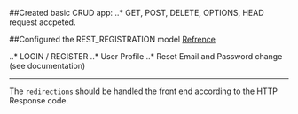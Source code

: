 ##Created basic CRUD app:
..* GET, POST, DELETE, OPTIONS, HEAD request accpeted.

##Configured the REST_REGISTRATION model
[Refrence](https://django-rest-registration.readthedocs.io/en/latest)

..* LOGIN / REGISTER
..* User Profile
..* Reset Email and Password change (see documentation)

-----

The `redirections` should be handled the front end according to the HTTP Response code.
